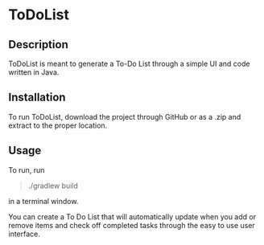 # ToDoList
## Description
ToDoList is meant to generate a To-Do List through a simple UI and code written in Java.
## Installation
To run ToDoList, download the project through GitHub or as a .zip and extract to the proper location.
## Usage
To run, run
> ./gradlew build

in a terminal window.

You can create a To Do List that will automatically update when you add or remove items and check off completed tasks through the easy to use user interface.
